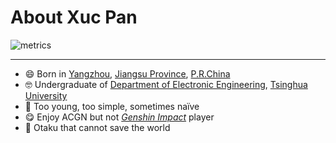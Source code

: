 # About Xuc Pan

![metrics](https://cdn.jsdelivr.net/gh/Panxuc/Panxuc@latest/github-metrics.svg)

---

- 😄 Born in [Yangzhou](http://www.yangzhou.gov.cn/), [Jiangsu Province](http://www.jiangsu.gov.cn/), [P.R.China](https://www.gov.cn/)
- 🤓 Undergraduate of [Department of Electronic Engineering](https://www.ee.tsinghua.edu.cn/), [Tsinghua University](https://www.tsinghua.edu.cn/)
- 🤪 Too young, too simple, sometimes naïve
- 😋 Enjoy ACGN but not [_Genshin Impact_](https://genshin.hoyoverse.com/) player
- 🥵 Otaku that cannot save the world
